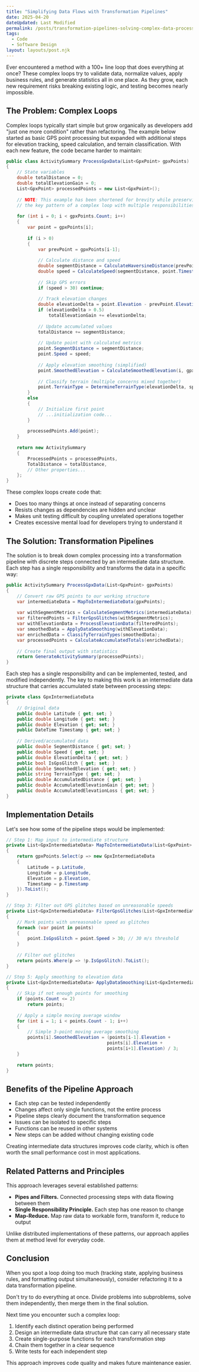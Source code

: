 ```yaml
---
title: "Simplifying Data Flows with Transformation Pipelines"
date: 2025-04-20
dateUpdated: Last Modified
permalink: /posts/transformation-pipelines-solving-complex-data-processing-loops/
tags:
  - Code
  - Software Design
layout: layouts/post.njk
---
```


Ever encountered a method with a 100+ line loop that does everything at once? These complex loops try to validate data, normalize values, apply business rules, and generate statistics all in one place. As they grow, each new requirement risks breaking existing logic, and testing becomes nearly impossible.

## The Problem: Complex Loops

Complex loops typically start simple but grow organically as developers add "just one more condition" rather than refactoring. The example below started as basic GPS point processing but expanded with additional steps for elevation tracking, speed calculation, and terrain classification. With each new feature, the code became harder to maintain:

```csharp
public class ActivitySummary ProcessGpxData(List<GpxPoint> gpxPoints)
{
    // State variables
    double totalDistance = 0;
    double totalElevationGain = 0;
    List<GpxPoint> processedPoints = new List<GpxPoint>();
    
    // NOTE: This example has been shortened for brevity while preserving
    // the key pattern of a complex loop with multiple responsibilities
    
    for (int i = 0; i < gpxPoints.Count; i++)
    {
        var point = gpxPoints[i];
        
        if (i > 0)
        {
            var prevPoint = gpxPoints[i-1];
            
            // Calculate distance and speed
            double segmentDistance = CalculateHaversineDistance(prevPoint, point);
            double speed = CalculateSpeed(segmentDistance, point.Timestamp - prevPoint.Timestamp);
                
            // Skip GPS errors
            if (speed > 30) continue;
            
            // Track elevation changes
            double elevationDelta = point.Elevation - prevPoint.Elevation;
            if (elevationDelta > 0.5)
                totalElevationGain += elevationDelta;
                
            // Update accumulated values
            totalDistance += segmentDistance;
            
            // Update point with calculated metrics
            point.SegmentDistance = segmentDistance;
            point.Speed = speed;
            
            // Apply elevation smoothing (simplified)
            point.SmoothedElevation = CalculateSmoothedElevation(i, gpxPoints);
            
            // Classify terrain (multiple concerns mixed together)
            point.TerrainType = DetermineTerrainType(elevationDelta, speed);
        }
        else
        {
            // Initialize first point
            // ...initialization code...
        }
        
        processedPoints.Add(point);
    }
    
    return new ActivitySummary 
    {
        ProcessedPoints = processedPoints,
        TotalDistance = totalDistance,
        // Other properties...
    };
}
```

These complex loops create code that:

- Does too many things at once instead of separating concerns
- Resists changes as dependencies are hidden and unclear
- Makes unit testing difficult by coupling unrelated operations together
- Creates excessive mental load for developers trying to understand it

## The Solution: Transformation Pipelines

The solution is to break down complex processing into a transformation pipeline with discrete steps connected by an intermediate data structure. Each step has a single responsibility and transforms the data in a specific way:

```csharp
public ActivitySummary ProcessGpxData(List<GpxPoint> gpxPoints)
{
    // Convert raw GPS points to our working structure
    var intermediateData = MapToIntermediateData(gpxPoints);
    
    var withSegmentMetrics = CalculateSegmentMetrics(intermediateData); 
    var filteredPoints = FilterGpsGlitches(withSegmentMetrics);         
    var withElevationData = ProcessElevationData(filteredPoints);       
    var smoothedData = ApplyDataSmoothing(withElevationData);           
    var enrichedData = ClassifyTerrainTypes(smoothedData);              
    var processedPoints = CalculateAccumulatedTotals(enrichedData);     
    
    // Create final output with statistics
    return GenerateActivitySummary(processedPoints);                    
}
```

Each step has a single responsibility and can be implemented, tested, and modified independently. The key to making this work is an intermediate data structure that carries accumulated state between processing steps:

```csharp
private class GpxIntermediateData
{
    // Original data
    public double Latitude { get; set; }
    public double Longitude { get; set; }
    public double Elevation { get; set; }
    public DateTime Timestamp { get; set; }
    
    // Derived/accumulated data
    public double SegmentDistance { get; set; }
    public double Speed { get; set; }
    public double ElevationDelta { get; set; }
    public bool IsGpsGlitch { get; set; }
    public double SmoothedElevation { get; set; }
    public string TerrainType { get; set; }
    public double AccumulatedDistance { get; set; }
    public double AccumulatedElevationGain { get; set; }
    public double AccumulatedElevationLoss { get; set; }
}
```

## Implementation Details

Let's see how some of the pipeline steps would be implemented:

```csharp
// Step 1: Map input to intermediate structure
private List<GpxIntermediateData> MapToIntermediateData(List<GpxPoint> gpxPoints)
{
    return gpxPoints.Select(p => new GpxIntermediateData
    {
        Latitude = p.Latitude,
        Longitude = p.Longitude,
        Elevation = p.Elevation,
        Timestamp = p.Timestamp
    }).ToList();
}

// Step 3: Filter out GPS glitches based on unreasonable speeds
private List<GpxIntermediateData> FilterGpsGlitches(List<GpxIntermediateData> points)
{
    // Mark points with unreasonable speed as glitches
    foreach (var point in points)
    {
        point.IsGpsGlitch = point.Speed > 30; // 30 m/s threshold
    }
    
    // Filter out glitches
    return points.Where(p => !p.IsGpsGlitch).ToList();
}

// Step 5: Apply smoothing to elevation data
private List<GpxIntermediateData> ApplyDataSmoothing(List<GpxIntermediateData> points)
{
    // Skip if not enough points for smoothing
    if (points.Count <= 2)
        return points;
        
    // Apply a simple moving average window
    for (int i = 1; i < points.Count - 1; i++)
    {
        // Simple 3-point moving average smoothing
        points[i].SmoothedElevation = (points[i-1].Elevation + 
                                      points[i].Elevation + 
                                      points[i+1].Elevation) / 3;
    }
    
    return points;
}
```

## Benefits of the Pipeline Approach

- Each step can be tested independently
- Changes affect only single functions, not the entire process
- Pipeline steps clearly document the transformation sequence
- Issues can be isolated to specific steps
- Functions can be reused in other systems
- New steps can be added without changing existing code

Creating intermediate data structures improves code clarity, which is often worth the small performance cost in most applications.

## Related Patterns and Principles

This approach leverages several established patterns:

- **Pipes and Filters.** Connected processing steps with data flowing between them
- **Single Responsibility Principle.** Each step has one reason to change
- **Map-Reduce.** Map raw data to workable form, transform it, reduce to output

Unlike distributed implementations of these patterns, our approach applies them at method level for everyday code.

## Conclusion

When you spot a loop doing too much (tracking state, applying business rules, and formatting output simultaneously), consider refactoring it to a data transformation pipeline.

Don't try to do everything at once. Divide problems into subproblems, solve them independently, then merge them in the final solution.

Next time you encounter such a complex loop:

1. Identify each distinct operation being performed
2. Design an intermediate data structure that can carry all necessary state
3. Create single-purpose functions for each transformation step
4. Chain them together in a clear sequence
5. Write tests for each independent step

This approach improves code quality and makes future maintenance easier.
